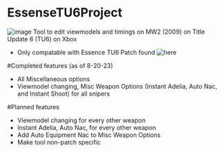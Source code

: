 # EssenseTU6Project
![image](https://github.com/AlexBezols/EssenseTU6Project/assets/98338209/ad092096-a64c-4ca2-8072-3c4ab2273ecd)
Tool to edit viewmodels and timings on MW2 (2009) on Title Update 6 (TU6) on Xbox
- Only compatable with Essence TU6 Patch found ![here](https://drive.google.com/drive/folders/1bSn2me-bEx_HoZ-5L0RfdQkVtUTwTm01?usp=sharing)

#Completed features (as of 8-20-23)
- All Miscellaneous options
- Viewmodel changing, Misc Weapon Options (Instant Adelia, Auto Nac, and Instant Shoot) for all snipers

#Planned features
- Viewmodel changing for every other weapon
- Instant Adelia, Auto Nac, for every other weapon
- Add Auto Equipment Nac to Misc Weapon Options
- Make tool non-patch specific
